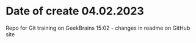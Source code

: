 # Date of create 04.02.2023
Repo for Git training on GeekBrains
15:02 - changes in readme on GitHub site 
